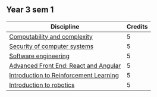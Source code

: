 ## Year 3 sem 1

| Discipline                                       | Credits |
|--------------------------------------------------|---------|
| [Computability and complexity]()                     |    5    |
| [Security of computer systems]()                     |    5    |
| [Software engineering](https://github.com/anamariapanait10/FMI-materials/tree/master/Year%20III/sem%201/Inginerie%20software)                             |    5    |
| [Advanced Front End: React and Angular]()            |    5    |
| [Introduction to Reinforcement Learning]()           |    5    |
| [Introduction to robotics]()                         |    5    |
